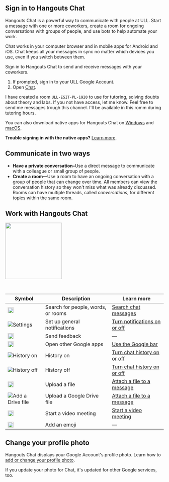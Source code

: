 
<h2>Sign in to Hangouts Chat</h2>

<p>Hangouts Chat is a powerful way to communicate with people at ULL. Start a message with one or more coworkers, create a room for ongoing conversations with groups of people, and use bots to help automate your work.</p>

<p>Chat works in your computer browser and in mobile apps for Android and iOS. Chat keeps all your messages in sync no matter which devices you use, even if you switch between them.</p>


<p>Sign in to Hangouts Chat to send and receive messages with your coworkers.</p>

<ol>
  <li>If prompted, sign in to your ULL Google Account.</li>
  <li>Open <a href="https://chat.google.com" target="_blank" rel="noopener">Chat</a>.</li>
  
</ol>

I have created a room <code>ULL-ESIT-PL-1920</code> to  use for tutoring, solving doubts about theory and labs. If you not have access, let me know. Feel free to send me messages trough this channel. I'll be available in this romm during tutoring hours. 


<p>You can also download native apps for Hangouts Chat on <a href="https://dl.google.com/chat/latest/InstallHangoutsChat.msi" target="_blank" rel="noopener">Windows</a> and <a href="https://dl.google.com/chat/latest/InstallHangoutsChat.dmg" target="_blank" rel="noopener">macOS</a>.</p>

<p><strong>Trouble signing in with the native apps?</strong> <a href="https://support.google.com/hangoutschat/answer/7666814" target="_blank" rel="noopener">Learn more</a>.</p>

<h2>Communicate in two ways</h2>

<ul>
  <li><strong>Have a private conversation–</strong>Use a direct message to communicate with a colleague or small group of people.</li>
  <li><strong>Create a room</strong>—Use a room to have an ongoing conversation with a group of people that can change over time. All members can view the conversation history so they won't miss what was already discussed. Rooms can have multiple threads, called <em>conversations</em>, for different topics within the same room.</li>
</ul>

<h2>Work with Hangouts Chat</h2>
<img src="https://lh3.googleusercontent.com/BTjWqpGvgb5iWdOQmTEyQkwK7m049hp2TbmU5k-BIIco1PFvg4cxZ8BFCGmaM-vDRE8=w223" width="180" height="179" alt="">

<p>&nbsp;</p>

<table class="nice-table">
  <thead>
    <tr>
      <th>Symbol</th>
      <th>Description</th>
      <th>Learn more</th>
    </tr>
  </thead>
  <tbody>
    <tr>
      <td><img src="//storage.googleapis.com/support-kms-prod/BJpfNAcSpEVcsadaekX5U3TVb39MxpHULWJL" width="18" height="18" alt="Search" title="Search"></td>
      <td>Search for people, words, or rooms</td>
      <td><a href="https://support.google.com/hangoutschat/answer/7655805">Search chat messages</a></td>
    </tr>
    <tr>
      <td><img src="//storage.googleapis.com/support-kms-prod/VprO3fySW4nYaNnTKAPqZ8Z7n9V32ktRP6ys" width="auto" height="auto" alt="Settings" title="Settings"></td>
      <td>Set up general notifications</td>
      <td><a href="https://support.google.com/hangoutschat/answer/7655718">Turn notifications on or off</a></td>
    </tr>
    <tr>
      <td><img src="//lh3.googleusercontent.com/x6DKbNOd3Brzwbo7djhS2_p2CHZk3brEpuXCigKhBWYhVWmib0XWGk7wgSFvyBMZ6g=w18" width="18" height="18" alt="Feedback" title="Feedback"></td>
      <td>Send feedback</td>
      <td>—</td>
    </tr>
    <tr>
      <td><img src="//lh3.googleusercontent.com/E_wyVP2oRY3Uya-X-I-IQB0Twj5mrqiEDrFPhFcdoSnzjd7LPHDssDzxrqg5ck_asjU=w18" width="18 px" height="18 px" alt="App Launcher" title="App Launcher"></td>
      <td>Open other Google apps</td>
      <td><a href="https://support.google.com/accounts/answer/1714464">Use the Google bar</a></td>
    </tr>
    <tr>
      <td><img src="//lh3.googleusercontent.com/E8CYge2Kqs4tnvE9PIrCwJ5-SBGKJan-y-dgeBzq_xsClOXrhQluKRHp0dG-kihk6w5j=w18" width="auto" height="auto" alt="History on" title="History on"></td>
      <td>History on</td>
      <td><a href="https://support.google.com/hangoutschat/answer/7664687">Turn chat history on or off</a></td>
    </tr>
    <tr>
      <td><img src="//lh3.googleusercontent.com/G-pWq7OhH0zGix9mxx6lOZIxTAYs5GTe1i6Z9VDfrM6DZI3VXIjFLnKpo6_OZE6gpfM=w18" width="auto" height="auto" alt="History off" title="History off"></td>
      <td>History off</td>
      <td><a href="https://support.google.com/hangoutschat/answer/7664687">Turn chat history on or off</a></td>
    </tr>
    <tr>
      <td><img src="//lh3.googleusercontent.com/2kBf89XtxY3CbCBrYMtSgX7omoVxxvGc3OPmDw5FNWGZDoj8IdSZXFNCodfGRXA5Yw=w18" width="18" height="18" alt="Upload" title="Upload"></td>
      <td>Upload a file</td>
      <td><a href="https://support.google.com/hangoutschat/answer/7651457">Attach a file to a message</a></td>
    </tr>
    <tr>
      <td><img src="//lh3.googleusercontent.com/Yr7MSg-Y54wDHqsyb5EqWzVI-OPE-YX3dhTRaNr6fRYxfmSKAEdzMz14aJsvwVFgYDz9=w18" height="auto" alt="Add a Drive file" title="Add a Drive file"></td>
      <td>Upload a Google Drive file</td>
      <td><a href="https://support.google.com/hangoutschat/answer/7651457">Attach a file to a message</a></td>
    </tr>
    <tr>
      <td><img src="//storage.cloud.google.com/support-kms-prod/xv6TJ4ojaxgfOq6Lw2ghtVrqTtNDdCv0LDC0" width="18" height="18" alt="Add video meeting" title="Add video meeting"></td>
      <td>Start a video meeting</td>
      <td><a href="https://support.google.com/hangoutschat/answer/7653283">Start a video meeting</a></td>
    </tr>
    <tr>
      <td><img src="//storage.googleapis.com/support-kms-prod/bF81WDpFhrI1tJwZMfVdYqb5uaGViN8MhET4" width="18" height="18" alt="Emoji" title="Emoji"></td>
      <td>Add an emoji</td>
      <td>—</td>
    </tr>
  </tbody>
</table>

<h2>Change your profile photo</h2>

<p>Hangouts Chat displays your Google Account's profile photo. Learn how to <a href="https://support.google.com/accounts/answer/27442" rel="noopener">add or change your profile photo</a>.</p>

<p>If you update your photo for Chat, it's updated for other Google services, too.</p>
